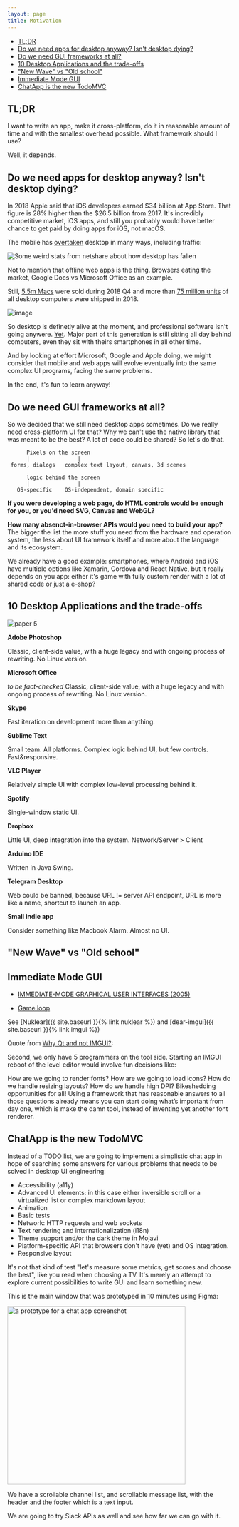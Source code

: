 ```yaml
---
layout: page
title: Motivation
---
```


- [TL;DR](#tldr)
- [Do we need apps for desktop anyway? Isn't desktop dying?](#do-we-need-apps-for-desktop-anyway-isnt-desktop-dying)
- [Do we need GUI frameworks at all?](#do-we-need-gui-frameworks-at-all)
- [10 Desktop Applications and the trade-offs](#10-desktop-applications-and-the-trade-offs)
- ["New Wave" vs "Old school"](#new-wave-vs-old-school)
- [Immediate Mode GUI](#immediate-mode-gui)
- [ChatApp is the new TodoMVC](#chatapp-is-the-new-todomvc)

## TL;DR

I want to write an app, make it cross-platform,
do it in reasonable amount of time and with the smallest overhead possible.
What framework should I use?

Well, it depends.

## Do we need apps for desktop anyway? Isn't desktop dying?

In 2018 Apple said that iOS developers earned $34 billion at App Store. 
That figure is 28% higher than the $26.5 billion from 2017.
It's incredibly competitive market, iOS apps, and still you probably would have better chance to get paid by doing apps for iOS, not macOS.

The mobile has [overtaken](https://netmarketshare.com/device-market-share?options=%7B%22dateLabel%22%3A%22Custom%22%2C%22attributes%22%3A%22share%22%2C%22group%22%3A%22deviceType%22%2C%22sort%22%3A%7B%22share%22%3A-1%7D%2C%22id%22%3A%22deviceTypes%22%2C%22dateInterval%22%3A%22Monthly%22%2C%22filter%22%3A%7B%7D%2C%22dateStart%22%3A%222017-03%22%2C%22dateEnd%22%3A%222019-01%22%2C%22plotKeys%22%3A%5B%7B%22deviceType%22%3A%22Mobile%22%7D%2C%7B%22deviceType%22%3A%22Desktop%2Flaptop%22%7D%5D%2C%22segments%22%3A%22-1000%22%7D) desktop in many ways, including traffic:

![Some weird stats from netshare about how desktop has fallen](https://user-images.githubusercontent.com/1004115/52165689-fed96500-2714-11e9-86af-9446c9337879.png)

Not to mention that offline web apps is the thing. Browsers eating the market, Google Docs vs Microsoft Office as an example.

Still, [5.5m Macs](https://9to5mac.com/2018/11/01/apple-earnings-fy18-q4/) were sold during 2018 Q4 and more than [75 million units](https://www.statista.com/statistics/263393/global-pc-shipments-since-1st-quarter-2009-by-vendor/) of all desktop computers were shipped in 2018.

![image](https://user-images.githubusercontent.com/1004115/52165775-f2094100-2715-11e9-9080-a0840c3930d9.png)

So desktop is definetly alive at the moment, and professional software isn't going anywere. [Yet](https://www.theverge.com/2018/10/15/17969754/adobe-photoshop-apple-ipad-creative-cloud).
Major part of this generation is still sitting all day behind computers, even they sit with theirs smartphones in all other time.

And by looking at effort Microsoft, Google and Apple doing, we might consider that mobile and web apps will evolve eventually into the same complex UI programs, facing the same problems.

In the end, it's fun to learn anyway!

## Do we need GUI frameworks at all?

So we decided that we still need desktop apps sometimes. Do we really need cross-platform UI for that?
Why we can't use the native library that was meant to be the best?
A lot of code could be shared? So let's do that.

```
      Pixels on the screen
      |               |
 forms, dialogs   complex text layout, canvas, 3d scenes

      logic behind the screen
      |               |
   OS-specific    OS-independent, domain specific
```

**If you were developing a web page, do HTML controls would be enough for you, or you'd need SVG, Canvas and WebGL?**

**How many absenct-in-browser APIs would you need to build your app?**
The bigger the list the more stuff you need from the hardware and operation system, the less about UI framework itself and more about the language and its ecosystem.

We already have a good example: smartphones, where Android and iOS have multiple options like Xamarin, Cordova and React Native,
but it really depends on you app: either it's game with fully custom render with a lot of shared code
or just a e-shop?

## 10 Desktop Applications and the trade-offs

![paper 5](https://user-images.githubusercontent.com/1004115/52180557-e2165d80-27f8-11e9-81b8-bbb0346ea738.png)

**Adobe Photoshop**

Classic, client-side value, with a huge legacy and with ongoing process of rewriting. No Linux version.

**Microsoft Office**

_to be fact-checked_ Classic, client-side value, with a huge legacy and with ongoing process of rewriting. No Linux version.

**Skype**

Fast iteration on development more than anything.

**Sublime Text**

Small team. All platforms. Complex logic behind UI, but few controls. Fast&responsive.

**VLC Player**

Relatively simple UI with complex low-level processing behind it.

**Spotify**

Single-window static UI.

**Dropbox**

Little UI, deep integration into the system. Network/Server > Client

**Arduino IDE**

Written in Java Swing.

**Telegram Desktop**

Web could be banned, because URL != server API endpoint, URL is more like a name, shortcut to launch an app.

**Small indie app**

Consider something like Macbook Alarm. Almost no UI.

## "New Wave" vs "Old school"

## Immediate Mode GUI

- [IMMEDIATE-MODE GRAPHICAL USER INTERFACES (2005)](https://caseymuratori.com/blog_0001)

- [Game loop](http://gameprogrammingpatterns.com/game-loop.html)

See [Nuklear]({{ site.baseurl }}{% link nuklear %}) and [dear-imgui]({{ site.baseurl }}{% link imgui %})

Quote from [Why Qt and not IMGUI?](https://deplinenoise.wordpress.com/2017/03/05/why-qt-and-not-imgui/):

Second, we only have 5 programmers on the tool side. Starting an IMGUI reboot of the level editor would involve fun decisions like:

How are we going to render fonts?
How are we going to load icons?
How do we handle resizing layouts?
How do we handle high DPI?
Bikeshedding opportunities for all! Using a framework that has reasonable answers to all those questions already means you can start doing what’s important from day one, which is make the damn tool, instead of inventing yet another font renderer.

## ChatApp is the new TodoMVC

Instead of a TODO list, we are going to implement a simplistic chat app in hope of searching some answers for various problems that needs to be solved in desktop UI engineering:

- Accessibility (a11y)
- Advanced UI elements: in this case either inversible scroll or a virtualized list or complex markdown layout
- Animation
- Basic tests
- Network: HTTP requests and web sockets
- Text rendering and internationalization (i18n)
- Theme support and/or the dark theme in Mojavi
- Platform-specific API that browsers don't have (yet) and OS integration.
- Responsive layout

It's not that kind of test "let's measure some metrics, get scores and choose the best", like you read when choosing a TV. It's merely an attempt
to explore current possibilities to write GUI and learn something new.

This is the main window that was prototyped in 10 minutes using Figma:

<img src="https://user-images.githubusercontent.com/1004115/50629735-e37d0d80-0f4e-11e9-9c2e-3081e943879e.png" alt="a prototype for a chat app screenshot" width="400"  />

We have a scrollable channel list, and scrollable message list, with the header and the footer which is a text input.

We are going to try Slack APIs as well and see how far we can go with it.
